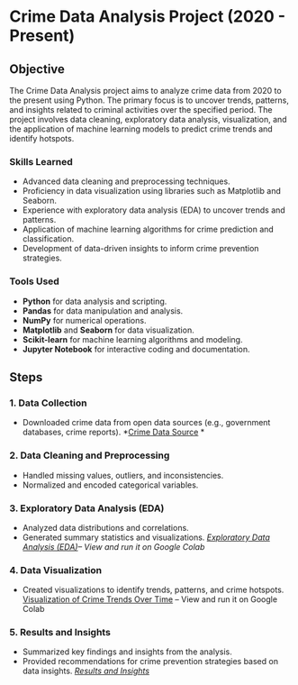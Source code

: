 # Crime Data Analysis Project (2020 - Present)

## Objective
The Crime Data Analysis project aims to analyze crime data from 2020 to the present using Python. The primary focus is to uncover trends, patterns, and insights related to criminal activities over the specified period. The project involves data cleaning, exploratory data analysis, visualization, and the application of machine learning models to predict crime trends and identify hotspots.

### Skills Learned
- Advanced data cleaning and preprocessing techniques.
- Proficiency in data visualization using libraries such as Matplotlib and Seaborn.
- Experience with exploratory data analysis (EDA) to uncover trends and patterns.
- Application of machine learning algorithms for crime prediction and classification.
- Development of data-driven insights to inform crime prevention strategies.

### Tools Used
- **Python** for data analysis and scripting.
- **Pandas** for data manipulation and analysis.
- **NumPy** for numerical operations.
- **Matplotlib** and **Seaborn** for data visualization.
- **Scikit-learn** for machine learning algorithms and modeling.
- **Jupyter Notebook** for interactive coding and documentation.

## Steps

### 1. Data Collection
- Downloaded crime data from open data sources (e.g., government databases, crime reports).
*[Crime Data Source](https://crime-data.tiiny.site) * 

### 2. Data Cleaning and Preprocessing
- Handled missing values, outliers, and inconsistencies.
- Normalized and encoded categorical variables.

### 3. Exploratory Data Analysis (EDA)
- Analyzed data distributions and correlations.
- Generated summary statistics and visualizations.
*[Exploratory Data Analysis (EDA)](https://colab.research.google.com/drive/11Pjlog0P9eaNWJ05cQlxnPSHbC5Fn49j?usp=drive_link)– View and run it on Google Colab*

### 4. Data Visualization
- Created visualizations to identify trends, patterns, and crime hotspots.
[Visualization of Crime Trends Over Time](https://crime-data.tiiny.site) – View and run it on Google Colab 

### 5. Results and Insights
- Summarized key findings and insights from the analysis.
- Provided recommendations for crime prevention strategies based on data insights.
*[Results and Insights](https://crime-data.tiiny.site)*



